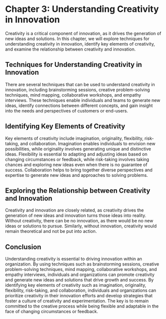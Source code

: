 Chapter 3: Understanding Creativity in Innovation
=================================================

Creativity is a critical component of innovation, as it drives the generation of new ideas and solutions. In this chapter, we will explore techniques for understanding creativity in innovation, identify key elements of creativity, and examine the relationship between creativity and innovation.

Techniques for Understanding Creativity in Innovation
-----------------------------------------------------

There are several techniques that can be used to understand creativity in innovation, including brainstorming sessions, creative problem-solving techniques, mind mapping, collaborative workshops, and empathy interviews. These techniques enable individuals and teams to generate new ideas, identify connections between different concepts, and gain insight into the needs and perspectives of customers or end-users.

Identifying Key Elements of Creativity
--------------------------------------

Key elements of creativity include imagination, originality, flexibility, risk-taking, and collaboration. Imagination enables individuals to envision new possibilities, while originality involves generating unique and distinctive ideas. Flexibility is essential to adapting and adjusting ideas based on changing circumstances or feedback, while risk-taking involves taking chances and exploring new ideas even when there is no guarantee of success. Collaboration helps to bring together diverse perspectives and expertise to generate new ideas and approaches to solving problems.

Exploring the Relationship between Creativity and Innovation
------------------------------------------------------------

Creativity and innovation are closely related, as creativity drives the generation of new ideas and innovation turns those ideas into reality. Without creativity, there can be no innovation, as there would be no new ideas or solutions to pursue. Similarly, without innovation, creativity would remain theoretical and not be put into action.

Conclusion
----------

Understanding creativity is essential to driving innovation within an organization. By using techniques such as brainstorming sessions, creative problem-solving techniques, mind mapping, collaborative workshops, and empathy interviews, individuals and organizations can promote creativity and generate new ideas and solutions that drive growth and success. By identifying key elements of creativity such as imagination, originality, flexibility, risk-taking, and collaboration, individuals and organizations can prioritize creativity in their innovation efforts and develop strategies that foster a culture of creativity and experimentation. The key is to remain committed to the creative process while being flexible and adaptable in the face of changing circumstances or feedback.
